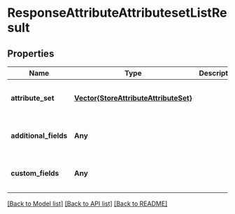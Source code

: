 # ResponseAttributeAttributesetListResult


## Properties
Name | Type | Description | Notes
------------ | ------------- | ------------- | -------------
**attribute_set** | [**Vector{StoreAttributeAttributeSet}**](StoreAttributeAttributeSet.md) |  | [optional] [default to nothing]
**additional_fields** | **Any** |  | [optional] [default to nothing]
**custom_fields** | **Any** |  | [optional] [default to nothing]


[[Back to Model list]](../README.md#models) [[Back to API list]](../README.md#api-endpoints) [[Back to README]](../README.md)


